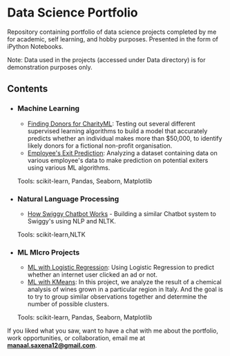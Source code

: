 # Data Science Portfolio

Repository containing portfolio of data science projects completed by me for academic, self learning, and hobby purposes. Presented in the form of iPython Notebooks.

Note: Data used in the projects (accessed under Data directory) is for demonstration purposes only.

## Contents

- ### Machine Learning
  - [Finding Donors for CharityML](https://github.com/trickster-00/Data-science-portfolio/blob/4d7ec07f1b5c4d31164b9067a99a52c50cc8989f/%20finding%20donors.ipynb): Testing out several different supervised learning algorithms to build a model that accurately predicts whether an individual makes more than $50,000, to identify likely donors for a fictional non-profit organisation.
  - [Employee's Exit Prediction](https://github.com/trickster-00/Data-science-portfolio/blob/4d7ec07f1b5c4d31164b9067a99a52c50cc8989f/Employee%20Exit.ipynb): Analyzing a dataset containing data on various employee's data to make prediction on potential exiters using various ML algorithms.

  Tools: scikit-learn, Pandas, Seaborn, Matplotlib

- ### Natural Language Processing
  - [How Swiggy Chatbot Works](https://github.com/trickster-00/Data-science-portfolio/blob/4d7ec07f1b5c4d31164b9067a99a52c50cc8989f/NLP%20projects/Chatbot.ipynb) - Building a similar Chatbot system to Swiggy's using NLP and NLTK.

  Tools: scikit-learn,NLTK

- ### ML MIcro Projects
  - [ML with Logistic Regression](https://github.com/trickster-00/Data-science-portfolio/blob/4d7ec07f1b5c4d31164b9067a99a52c50cc8989f/Micro%20projects/Logistic%20Regression%20Project.ipynb): Using Logistic Regression to predict whether an internet user clicked an ad or not.
  - [ML with KMeans](https://github.com/trickster-00/Data-science-portfolio/blob/4d7ec07f1b5c4d31164b9067a99a52c50cc8989f/Micro%20projects/KMeans%20Classifier%20Project.ipynb): In this project, we analyze the result of a chemical analysis of wines grown in a particular region in Italy. And the goal is to try to group similar observations together and determine the number of possible clusters.
 
   Tools: scikit-learn, Pandas, Seaborn, Matplotlib
   

If you liked what you saw, want to have a chat with me about the portfolio, work opportunities, or collaboration, email me at **manaal.saxena12@gmail.com**.
